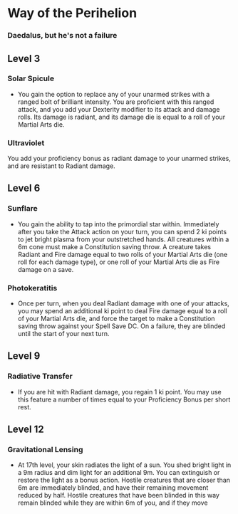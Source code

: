 # Way of the Perihelion
### Daedalus, but he's not a failure


## Level 3
### Solar Spicule
 - You gain the option to replace any of your unarmed strikes with a ranged bolt of brilliant intensity. You are proficient with this ranged attack, and you add your Dexterity modifier to its attack and damage rolls. Its damage is radiant, and its damage die is equal to a roll of your Martial Arts die. 
 
### Ultraviolet
You add your proficiency bonus as radiant damage to your unarmed strikes, and are resistant to Radiant damage.


## Level 6
### Sunflare
 - You gain the ability to tap into the primordial star within. Immediately after you take the Attack action on your turn, you can spend 2 ki points to jet bright plasma from your outstretched hands. All creatures within a 6m cone must make a Constitution saving throw. A creature takes Radiant and Fire damage equal to two rolls of your Martial Arts die (one roll for each damage type), or one roll of your Martial Arts die as Fire damage on a save.

### Photokeratitis
 - Once per turn, when you deal Radiant damage with one of your attacks, you may spend an additional ki point to deal Fire damage equal to a roll of your Martial Arts die, and force the target to make a Constitution saving throw against your Spell Save DC. On a failure, they are blinded until the start of your next turn.


## Level 9
### Radiative Transfer
 - If you are hit with Radiant damage, you regain 1 ki point. You may use this feature a number of times equal to your Proficiency Bonus per short rest.


## Level 12
### Gravitational Lensing
 - At 17th level, your skin radiates the light of a sun. You shed bright light in a 9m radius and dim light for an additional 9m. You can extinguish or restore the light as a bonus action. Hostile creatures that are closer than 6m are immediately blinded, and have their remaining movement reduced by half. Hostile  creatures that have been blinded in this way remain blinded while they are within 6m of you, and if they move 